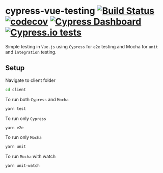 # cypress-vue-testing [![Build Status](https://travis-ci.org/JazzBrotha/cypress-vue-testing.svg?branch=master)](https://travis-ci.org/JazzBrotha/cypress-vue-testing) [![codecov](https://codecov.io/gh/JazzBrotha/cypress-vue-testing/branch/master/graph/badge.svg)](https://codecov.io/gh/JazzBrotha/cypress-vue-testing) [![Cypress Dashboard](https://img.shields.io/badge/cypress-dashboard-brightgreen.svg)](https://dashboard.cypress.io/#/projects/yf7npb/runs) [![Cypress.io tests](https://img.shields.io/badge/cypress.io-tests-green.svg?style=flat-square)](https://cypress.io)
Simple testing in `Vue.js` using `Cypress` for `e2e` testing and Mocha for `unit` and `integration` testing.

## Setup
Navigate to client folder
```bash
cd client
```

To run both `Cypress` and `Mocha`
```bash
yarn test
```

To run only `Cypress`
```bash
yarn e2e
```

To run only `Mocha`
```bash
yarn unit
```

To run `Mocha` with watch
```bash
yarn unit-watch
```
